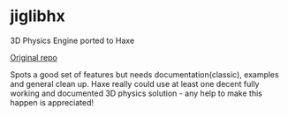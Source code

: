 jiglibhx
========

3D Physics Engine ported to Haxe

[Original repo](https://code.google.com/p/jiglibflash/)

Spots a good set of features but needs documentation(classic), examples and general clean up. Haxe really could use at least one decent fully working and documented 3D physics solution - any help to make this happen is appreciated!
